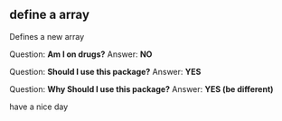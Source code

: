## define a array
Defines a new array

Question: __Am I on drugs?__
Answer: __NO__

Question: __Should I use this package?__ 
Answer: __YES__

Question: __Why Should I use this package?__ 
Answer: __YES (be different)__

have a nice day